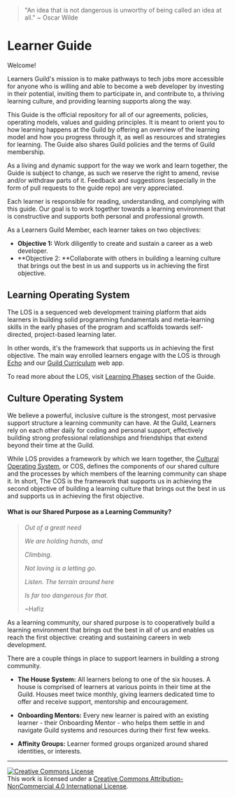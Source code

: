 > "An idea that is not dangerous is unworthy of being called an idea at all." ~ Oscar Wilde

# Learner Guide

Welcome!

Learners Guild's mission is to make pathways to tech jobs more accessible for anyone who is willing and able to become a web developer by investing in their potential, inviting them to participate in, and contribute to, a thriving learning culture, and providing learning supports along the way.

This Guide is the official repository for all of our agreements, policies, operating models, values and guiding principles. It is meant to orient you to how learning happens at the Guild by offering an overview of the learning model and how you progress through it, as well as resources and strategies for learning. The Guide also shares Guild policies and the terms of Guild membership.

As a living and dynamic support for the way we work and learn together, the Guide is subject to change, as such we reserve the right to amend, revise and/or withdraw parts of it. Feedback and suggestions \(especially in the form of pull requests to the guide repo\) are very appreciated.

Each learner is responsible for reading, understanding, and complying with this guide. Our goal is to work together towards a learning environment that is constructive and supports both personal and professional growth.

As a Learners Guild Member, each learner takes on two objectives:

* **Objective 1:** Work diligently to create and sustain a career as a web developer.
* **Objective 2: **Collaborate with others in building a learning culture that brings out the best in us and supports us in achieving the first objective.

## Learning Operating System

The LOS is a sequenced web development training platform that aids learners in building solid programming fundamentals and meta-learning skills in the early phases of the program and scaffolds towards  self-directed, project-based learning later.

In other words, it's the framework that supports us in achieving the first objective. The main way enrolled learners engage with the LOS is through [Echo](https://echo.learnersguild.org/) and our [Guild Curriculum](https://curriculum.learnersguild.org/) web app.

To read more about the LOS, visit [Learning Phases](/Phases/README.md) section of the Guide.

## Culture Operating System

We believe a powerful, inclusive culture is the strongest, most pervasive support structure a learning community can have. At the Guild, Learners rely on each other daily for coding and personal support, effectively building strong professional relationships and friendships that extend beyond their time at the Guild.

While LOS provides a framework by which we learn together, the [Cultural Operating System](https://cos.learnersguild.org/), or COS, defines the components of our shared culture and the processes by which members of the learning community can shape it. In short, The COS  is the framework that supports us in achieving the second objective of building a learning culture that brings out the best in us and supports us in achieving the first objective.

#### **What is our Shared Purpose as a Learning Community?**

> _Out of a great need_
>
> _We are holding hands, and_
>
> _Climbing._
>
> _Not loving is a letting go._
>
> _Listen. The terrain around here_
>
> _Is far too dangerous for that._
>
> ~Hafiz

As a learning community, our shared purpose is to cooperatively build a learning environment that brings out the best in all of us and enables us reach the first objective: creating and sustaining careers in web development. 

There are a couple things in place to support learners in building a strong community. 

* **The House System:** All learners belong to one of the six houses. A house is comprised of learners at various points in their time at the Guild. Houses meet twice monthly, giving learners dedicated time to offer and receive support, mentorship and encouragement.

* **Onboarding Mentors:** Every new learner is paired with an existing learner - their Onboarding Mentor - who helps them settle in and navigate Guild systems and resources during their first few weeks.

* **Affinity Groups:** Learner formed groups organized around shared identities, or interests. 





---

[![Creative Commons License](https://i.creativecommons.org/l/by-nc/4.0/88x31.png)](http://creativecommons.org/licenses/by-nc/4.0/)  
This work is licensed under a [Creative Commons Attribution-NonCommercial 4.0 International License](http://creativecommons.org/licenses/by-nc/4.0/).

